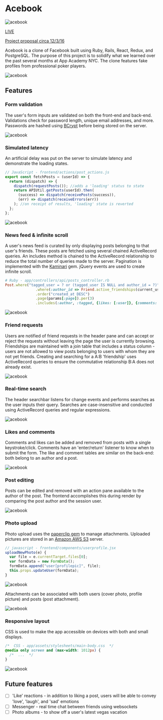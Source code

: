 # Acebook

![acebook](/docs/demo-pics/logo.png "acebook")

[LIVE](https://spbk.herokuapp.com/)

[Project proposal circa 12/3/16](docs/README.md)

Acebook is a clone of Facebook built using Ruby, Rails, React, Redux, and PostgreSQL.
The purpose of this project is to solidify what we learned over the past several months at
App Academy NYC. The clone features fake profiles from professional poker players.

![acebook](/docs/demo-pics/login.png)

## Features

### Form validation
The user's form inputs are validated on both the front-end and back-end. Validations check for password length, unique email addresses, and more. Passwords are hashed using [BCrypt](https://en.wikipedia.org/wiki/Bcrypt) before being stored on the server.

![acebook](/docs/demo-pics/auth-error.gif)

### Simulated latency
An artificial delay was put on the server to simulate latency and demonstrate the loading states.
```javascript
// JavaScript - frontend/actions/post_actions.js
export const fetchPosts = (userId) => {
  return (dispatch) => {
    dispatch(requestPosts()); //adds a 'loading' status to state
    return APIUtil.getPosts(userId).then(
      (success) => dispatch(receivePosts(success)),
      (err) => dispatch(receiveErrors(err))
    ); //on receipt of results, 'loading' state is reverted
  };
};
```
![acebook](/docs/demo-pics/guest-login.gif)

### News feed & infinite scroll
A user's news feed is curated by only displaying posts belonging to that user's friends. These posts are fetched using several chained ActiveRecord queries. An includes method is chained to the ActiveRecord relationship to reduce the total number of queries made to the server. Pagination is implemented with the [Kaminari](https://github.com/amatsuda/kaminari) gem. jQuery events are used to create infinite scroll.

```ruby
# Ruby - app/controllers/api/posts_controller.rb
Post.where("tagged_user = ? or (tagged_user IS NULL and author_id = ?)", params[:user_id], params[:user_id])
              .where(:author_id => Friend.active_friendships(current_user))
              .order("created_at DESC")
              .page(params[:page]).per(3)
              .includes(:author, :tagged, {likes: [:user]}, {comments: [:author]})
```

![acebook](/docs/demo-pics/infinite-scroll.gif)


### Friend requests
Users are notified of friend requests in the header pane and can accept or reject the requests without leaving the page the user is currently browsing. Friendships are maintained with a join table that includes a status column - users are not allowed to view posts belonging to users with whom they are not yet friends. Creating and searching for a A:B 'friendship' uses ActiveRecord queries to ensure the commutative relationship B:A does not already exist.

![acebook](/docs/demo-pics/friend-accept.gif)

### Real-time search
The header searchbar listens for change events and performs searches as the user inputs their query. Searches are case-insensitive and conducted using ActiveRecord queries and regular expressions.

![acebook](/docs/demo-pics/rts.gif)

### Likes and comments
Comments and likes can be added and removed from posts with a single keystroke/click. Comments have an 'enter/return' listener to know when to submit the form. The like and comment tables are similar on the back-end: both belong to an author and a post.

![acebook](/docs/demo-pics/like-comment.gif)

### Post editing
Posts can be edited and removed with an action pane available to the author of the post. The frontend accomplishes this during render by comparing the post author and the session user.

![acebook](/docs/demo-pics/post-edit.gif)

### Photo upload
Photo upload uses the [paperclip gem](https://github.com/thoughtbot/paperclip) to manage attachments. Uploaded pictures are stored in an [Amazon AWS S3](https://aws.amazon.com/) server.

```javascript
// javascript - frontend/components/userprofile.jsx
uploadNewPhoto(e) {
  var file = e.currentTarget.files[0];
  var formData = new FormData();
  formData.append("user[profilepic]", file);
  this.props.updateUser(formData);
}
```

![acebook](/docs/demo-pics/post-photo-upload.gif)

Attachments can be associated with both users (cover photo, profile picture) and posts (post attachment).

![acebook](/docs/demo-pics/profile-pic-update.gif)

### Responsive layout
CSS is used to make the app accessible on devices with both and small displays.
```css
/*  CSS - app/assets/stylesheets/main-body.css  */
@media only screen and (max-width: 1012px) {
  /*  ...  */
}
```

![acebook](/docs/demo-pics/responsive-size.gif)

## Future features
- [ ] 'Like' reactions - in addition to liking a post, users will be able to convey 'love', 'laugh', and 'sad' emotions
- [ ] Messenger - real time chat between friends using websockets
- [ ] Photo albums - to show off a user's latest vegas vacation
